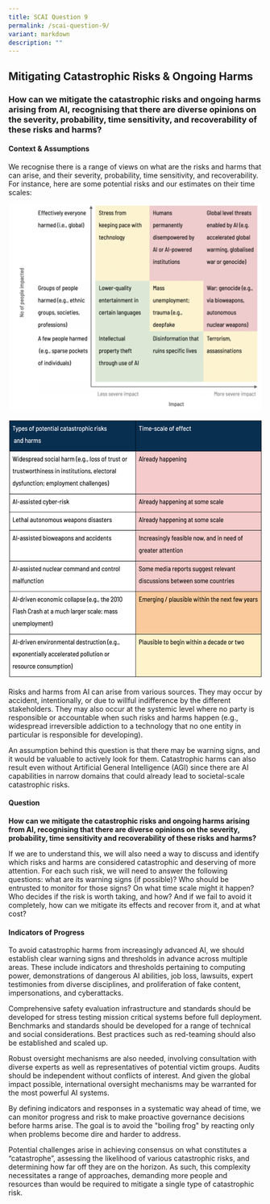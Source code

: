 ```yaml
---
title: SCAI Question 9
permalink: /scai-question-9/
variant: markdown
description: ""
---
```

## Mitigating Catastrophic Risks & Ongoing Harms

### How can we mitigate the catastrophic risks and ongoing harms arising from AI, recognising that there are diverse opinions on the severity, probability, time sensitivity, and recoverability of these risks and harms?

#### Context & Assumptions

We recognise there is a range of views on what are the risks and harms that can arise, and their severity, probability, time sensitivity, and recoverability. For instance, here are some potential risks and our estimates on their time scales:

![](/images/Process/Impact_table.png)

![](/images/Risk_table.png)

Risks and harms from AI can arise from various sources. They may occur by accident, intentionally, or due to willful indifference by the different stakeholders. They may also occur at the systemic level where no party is responsible or accountable when such risks and harms happen (e.g., widespread irreversible addiction to a technology that no one entity in particular is responsible for developing). 

An assumption behind this question is that there may be warning signs, and it would be valuable to actively look for them. Catastrophic harms can also result even without Artificial General Intelligence (AGI) since there are AI capabilities in narrow domains that could already lead to societal-scale catastrophic risks.

#### Question

**How can we mitigate the catastrophic risks and ongoing harms arising from AI, recognising that there are diverse opinions on the severity, probability, time sensitivity and recoverability of these risks and harms?**

If we are to understand this, we will also need a way to discuss and identify which risks and harms are considered catastrophic and deserving of more attention. For each such risk, we will need to answer the following questions: what are its warning signs (if possible)? Who should be entrusted to monitor for those signs? On what time scale might it happen? Who decides if the risk is worth taking, and how? And if we fail to avoid it completely, how can we mitigate its effects and recover from it, and at what cost?

#### Indicators of Progress

To avoid catastrophic harms from increasingly advanced AI, we should establish clear warning signs and thresholds in advance across multiple areas. These include indicators and thresholds pertaining to computing power, demonstrations of dangerous AI abilities, job loss, lawsuits, expert testimonies from diverse disciplines, and proliferation of fake content, impersonations, and cyberattacks. 

Comprehensive safety evaluation infrastructure and standards should be developed for stress testing mission critical systems before full deployment. Benchmarks and standards should be developed for a range of technical and social considerations. Best practices such as red-teaming should also be established and scaled up.

Robust oversight mechanisms are also needed, involving consultation with diverse experts as well as representatives of potential victim groups. Audits should be independent without conflicts of interest. And given the global impact possible, international oversight mechanisms may be warranted for the most powerful AI systems. 

By defining indicators and responses in a systematic way ahead of time, we can monitor progress and risk to make proactive governance decisions before harms arise. The goal is to avoid the "boiling frog" by reacting only when problems become dire and harder to address.

Potential challenges arise in achieving consensus on what constitutes a “catastrophe”, assessing the likelihood of various catastrophic risks, and determining how far off they are on the horizon. As such, this complexity necessitates a range of approaches, demanding more people and resources than would be required to mitigate a single type of catastrophic risk.